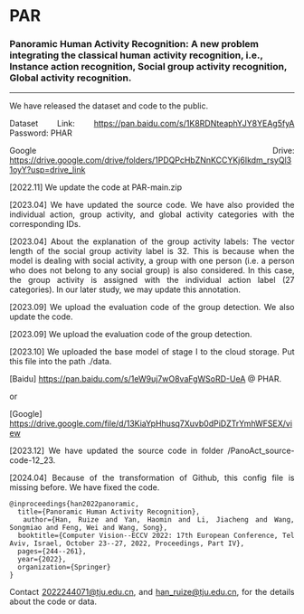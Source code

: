 # PAR

### Panoramic Human Activity Recognition: A new problem integrating the classical human activity recognition, i.e., Instance action recognition, Social group activity recognition, Global activity recognition.

---

<div align= justify>

We have released the dataset and code to the public.

Dataset Link: https://pan.baidu.com/s/1K8RDNteaphYJY8YEAg5fyA Password: PHAR

Google Drive: https://drive.google.com/drive/folders/1PDQPcHbZNnKCCYKj6Ikdm_rsyQl31oyY?usp=drive_link

[2022.11] We update the code at PAR-main.zip


[2023.04] We have updated the source code. We have also provided the individual action, group activity, and global activity categories with the corresponding IDs.

[2023.04] About the explanation of the group activity labels: The vector length of the social group activity label is 32. This is because when the model is dealing with social activity, a group with one person (i.e. a person who does not belong to any social group) is also considered. In this case, the group activity is assigned with the individual action label (27 categories). 
In our later study, we may update this annotation.


[2023.09] We upload the evaluation code of the group detection. 
We also update the code.

[2023.09] We upload the evaluation code of the group detection.

[2023.10] We uploaded the base model of stage I to the cloud storage. Put this file into the path ./data.

[Baidu] https://pan.baidu.com/s/1eW9uj7wO8vaFgWSoRD-UeA @ PHAR.

or

[Google] https://drive.google.com/file/d/13KiaYpHhusq7Xuvb0dPiDZTrYmhWFSEX/view

[2023.12] We have updated the source code in folder /PanoAct_source-code-12_23.

[2024.04] Because of the transformation of Github, this config file is missing before. We have fixed the code.

```
@inproceedings{han2022panoramic,
  title={Panoramic Human Activity Recognition},
  author={Han, Ruize and Yan, Haomin and Li, Jiacheng and Wang, Songmiao and Feng, Wei and Wang, Song},
  booktitle={Computer Vision--ECCV 2022: 17th European Conference, Tel Aviv, Israel, October 23--27, 2022, Proceedings, Part IV},
  pages={244--261},
  year={2022},
  organization={Springer}
}
```

Contact 2022244071@tju.edu.cn, and han_ruize@tju.edu.cn, for the details about the code or data.
